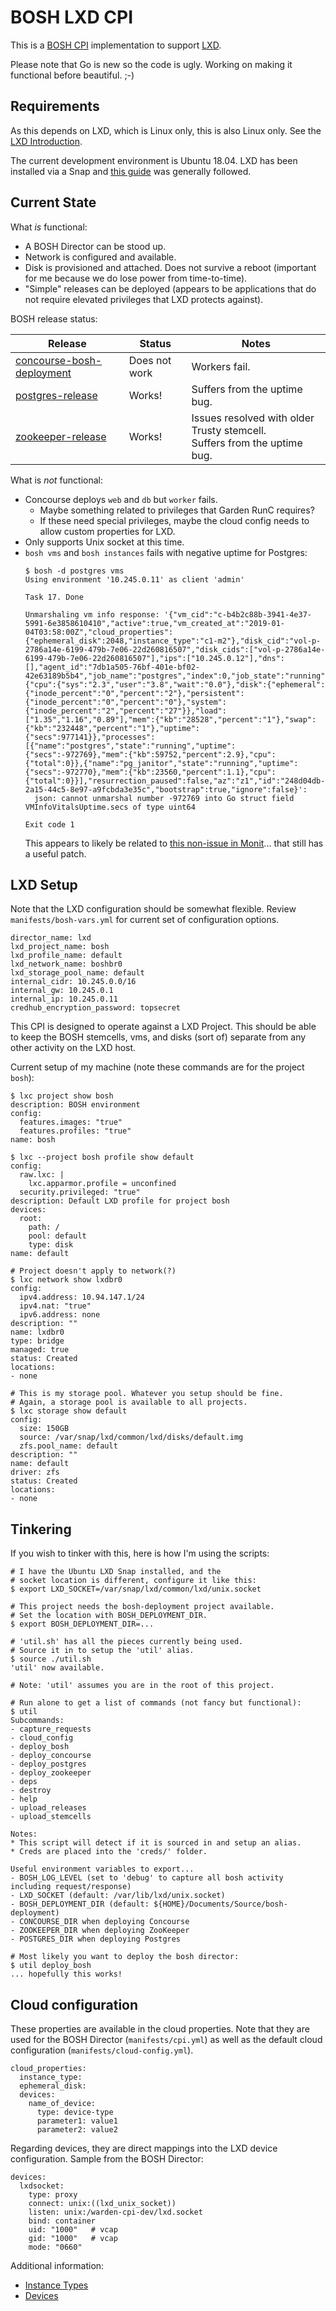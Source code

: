 # BOSH LXD CPI

This is a [BOSH CPI](https://bosh.io/) implementation to support [LXD](https://linuxcontainers.org/lxd/introduction/).

Please note that Go is new so the code is ugly. Working on making it functional before beautiful. ;-)

## Requirements

As this depends on LXD, which is Linux only, this is also Linux only.  See the [LXD Introduction](https://linuxcontainers.org/lxd/introduction/).

The current development environment is Ubuntu 18.04. LXD has been installed via a Snap and [this guide](https://linuxcontainers.org/lxd/getting-started-cli/) was generally followed.

## Current State

What _is_ functional:
* A BOSH Director can be stood up.
* Network is configured and available.
* Disk is provisioned and attached. Does not survive a reboot (important for me because we do lose power from time-to-time).
* "Simple" releases can be deployed (appears to be applications that do not require elevated privileges that LXD protects against).

BOSH release status:

| Release | Status | Notes |
| --- | --- | --- |
| [concourse-bosh-deployment](https://github.com/concourse/concourse-bosh-deployment) | Does not work | Workers fail. |
| [postgres-release](https://github.com/cloudfoundry/postgres-release) | Works! | Suffers from the uptime bug. |
| [zookeeper-release](https://github.com/cppforlife/zookeeper-release) | Works! | Issues resolved with older Trusty stemcell. <br> Suffers from the uptime bug. |

What is _not_ functional:
* Concourse deploys `web` and `db` but `worker` fails.
  - Maybe something related to privileges that Garden RunC requires?
  - If these need special privileges, maybe the cloud config needs to allow custom properties for LXD.
* Only supports Unix socket at this time.
* `bosh vms` and `bosh instances` fails with negative uptime for Postgres:
  ```
  $ bosh -d postgres vms
  Using environment '10.245.0.11' as client 'admin'

  Task 17. Done

  Unmarshaling vm info response: '{"vm_cid":"c-b4b2c88b-3941-4e37-5991-6e3858610410","active":true,"vm_created_at":"2019-01-04T03:58:00Z","cloud_properties":{"ephemeral_disk":2048,"instance_type":"c1-m2"},"disk_cid":"vol-p-2786a14e-6199-479b-7e06-22d260816507","disk_cids":["vol-p-2786a14e-6199-479b-7e06-22d260816507"],"ips":["10.245.0.12"],"dns":[],"agent_id":"7db1a505-76bf-401e-bf02-42e63189b5b4","job_name":"postgres","index":0,"job_state":"running","state":"started","resource_pool":"small","vm_type":"small","vitals":{"cpu":{"sys":"2.3","user":"3.8","wait":"0.0"},"disk":{"ephemeral":{"inode_percent":"0","percent":"2"},"persistent":{"inode_percent":"0","percent":"0"},"system":{"inode_percent":"2","percent":"27"}},"load":["1.35","1.16","0.89"],"mem":{"kb":"28528","percent":"1"},"swap":{"kb":"232448","percent":"1"},"uptime":{"secs":977141}},"processes":[{"name":"postgres","state":"running","uptime":{"secs":-972769},"mem":{"kb":59752,"percent":2.9},"cpu":{"total":0}},{"name":"pg_janitor","state":"running","uptime":{"secs":-972770},"mem":{"kb":23560,"percent":1.1},"cpu":{"total":0}}],"resurrection_paused":false,"az":"z1","id":"248d04db-2a15-44c5-8e97-a9fcbda3e35c","bootstrap":true,"ignore":false}':
    json: cannot unmarshal number -972769 into Go struct field VMInfoVitalsUptime.secs of type uint64

  Exit code 1
  ```
  This appears to likely be related to [this non-issue in Monit](https://bitbucket.org/tildeslash/monit/issues/310/monit-in-lxc-containers)... that still has a useful patch.

## LXD Setup

Note that the LXD configuration should be somewhat flexible. Review `manifests/bosh-vars.yml` for current set of configuration options.

```
director_name: lxd
lxd_project_name: bosh
lxd_profile_name: default
lxd_network_name: boshbr0
lxd_storage_pool_name: default
internal_cidr: 10.245.0.0/16
internal_gw: 10.245.0.1
internal_ip: 10.245.0.11
credhub_encryption_password: topsecret
```
This CPI is designed to operate against a LXD Project. This should be able to keep the BOSH stemcells, vms, and disks (sort of) separate from any other activity on the LXD host.

Current setup of my machine (note these commands are for the project `bosh`):

```
$ lxc project show bosh
description: BOSH environment
config:
  features.images: "true"
  features.profiles: "true"
name: bosh

$ lxc --project bosh profile show default
config:
  raw.lxc: |
    lxc.apparmor.profile = unconfined
  security.privileged: "true"
description: Default LXD profile for project bosh
devices:
  root:
    path: /
    pool: default
    type: disk
name: default

# Project doesn't apply to network(?)
$ lxc network show lxdbr0
config:
  ipv4.address: 10.94.147.1/24
  ipv4.nat: "true"
  ipv6.address: none
description: ""
name: lxdbr0
type: bridge
managed: true
status: Created
locations:
- none

# This is my storage pool. Whatever you setup should be fine.
# Again, a storage pool is available to all projects.
$ lxc storage show default
config:
  size: 150GB
  source: /var/snap/lxd/common/lxd/disks/default.img
  zfs.pool_name: default
description: ""
name: default
driver: zfs
status: Created
locations:
- none
```

## Tinkering

If you wish to tinker with this, here is how I'm using the scripts:

```
# I have the Ubuntu LXD Snap installed, and the
# socket location is different, configure it like this:
$ export LXD_SOCKET=/var/snap/lxd/common/lxd/unix.socket

# This project needs the bosh-deployment project available.
# Set the location with BOSH_DEPLOYMENT_DIR.
$ export BOSH_DEPLOYMENT_DIR=...

# 'util.sh' has all the pieces currently being used.
# Source it in to setup the 'util' alias.
$ source ./util.sh
'util' now available.

# Note: 'util' assumes you are in the root of this project.

# Run alone to get a list of commands (not fancy but functional):
$ util
Subcommands:
- capture_requests
- cloud_config
- deploy_bosh
- deploy_concourse
- deploy_postgres
- deploy_zookeeper
- deps
- destroy
- help
- upload_releases
- upload_stemcells

Notes:
* This script will detect if it is sourced in and setup an alias.
* Creds are placed into the 'creds/' folder.

Useful environment variables to export...
- BOSH_LOG_LEVEL (set to 'debug' to capture all bosh activity including request/response)
- LXD_SOCKET (default: /var/lib/lxd/unix.socket)
- BOSH_DEPLOYMENT_DIR (default: ${HOME}/Documents/Source/bosh-deployment)
- CONCOURSE_DIR when deploying Concourse
- ZOOKEEPER_DIR when deploying ZooKeeper
- POSTGRES_DIR when deploying Postgres

# Most likely you want to deploy the bosh director:
$ util deploy_bosh
... hopefully this works!
```

## Cloud configuration

These properties are available in the cloud properties. Note that they are used for the BOSH Director (`manifests/cpi.yml`) as well as the default cloud configuration (`manifests/cloud-config.yml`).

```
cloud_properties:
  instance_type:
  ephemeral_disk:
  devices:
    name_of_device:
      type: device-type
      parameter1: value1
      parameter2: value2
```

Regarding devices, they are direct mappings into the LXD device configuration.  Sample from the BOSH Director:

```
devices:
  lxdsocket:
    type: proxy
    connect: unix:((lxd_unix_socket))
    listen: unix:/warden-cpi-dev/lxd.socket
    bind: container
    uid: "1000"   # vcap
    gid: "1000"   # vcap
    mode: "0660"
```

Additional information:
* [Instance Types](https://github.com/dustinkirkland/instance-type)
* [Devices](https://github.com/lxc/lxd/blob/master/doc/containers.md#devices-configuration)
